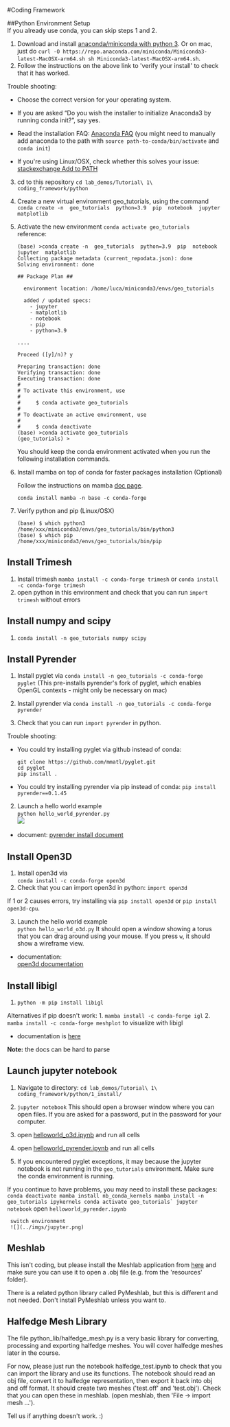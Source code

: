 #Coding Framework



##Python Environment Setup  
If you already use conda, you can skip steps 1 and 2.
1. Download and install [anaconda/miniconda with python 3](https://docs.anaconda.com/miniconda/install/).
Or on mac, just do
`curl -O https://repo.anaconda.com/miniconda/Miniconda3-latest-MacOSX-arm64.sh
		sh Miniconda3-latest-MacOSX-arm64.sh`.
2. Follow the instructions on the above link to 'verify your install' to check that it has worked.

Trouble shooting:

- Choose the correct version for your operating system.

- If you are asked “Do you wish the installer to initialize Anaconda3 by running conda init?”, say yes.

- Read the installation FAQ: [Anaconda FAQ]( https://docs.anaconda.com/anaconda/user-guide/faq/#installing-anaconda ) (you might need to manually add anaconda to the path with `source path-to-conda/bin/activate` and `conda init`)

- If you're using Linux/OSX, check whether this solves your issue: [stackexchange Add to PATH]( https://askubuntu.com/questions/760311/anaconda-i-have-to-type-export-path-anaconda3-bin-path-everytime-i-rerun )


3. cd to this repository `cd lab_demos/Tutorial\ 1\ coding_framework/python`
4. Create a new virtual environment geo_tutorials, using the command   
````conda create -n  geo_tutorials  python=3.9  pip  notebook  jupyter  matplotlib````

5. Activate the new environment
`conda activate geo_tutorials`  
reference:
    ````
    (base) >conda create -n  geo_tutorials  python=3.9  pip  notebook  jupyter  matplotlib
    Collecting package metadata (current_repodata.json): done
    Solving environment: done
    
    ## Package Plan ##
    
      environment location: /home/luca/miniconda3/envs/geo_tutorials
    
      added / updated specs:
        - jupyter
        - matplotlib
        - notebook
        - pip
        - python=3.9

    ....

    Proceed ([y]/n)? y

    Preparing transaction: done
    Verifying transaction: done
    Executing transaction: done
    #
    # To activate this environment, use
    #
    #     $ conda activate geo_tutorials
    #
    # To deactivate an active environment, use
    #
    #     $ conda deactivate 
    (base) >conda activate geo_tutorials 
    (geo_tutorials) > 
    ````
    You should keep the conda environment activated when you run the following installation commands.
    
6. Install mamba on top of conda for faster packages installation (Optional)

    Follow the instructions on mamba [doc page](https://mamba.readthedocs.io/en/latest/installation.html).

    `conda install mamba -n base -c conda-forge`

7. Verify python and pip (Linux/OSX)
    ````
    (base) $ which python3
    /home/xxx/miniconda3/envs/geo_tutorials/bin/python3
    (base) $ which pip
    /home/xxx/miniconda3/envs/geo_tutorials/bin/pip
    ```` 

## Install Trimesh 

1. Install trimesh
   `mamba install -c conda-forge trimesh`
   or
   `conda install -c conda-forge trimesh`
2. open python in this environment and check that you can run `import trimesh` without errors


## Install numpy and scipy
1. `conda install -n geo_tutorials numpy scipy`

## Install Pyrender

1. Install pyglet via `conda install -n geo_tutorials -c conda-forge pyglet`
(This pre-installs pyrender's fork of pyglet, which enables OpenGL contexts - might only be necessary on mac)

2. Install pyrender via `conda install -n geo_tutorials -c conda-forge pyrender`
3. Check that you can run `import pyrender` in python.

Trouble shooting:
- You could try installing pyglet via github instead of conda:
    ```
    git clone https://github.com/mmatl/pyglet.git
    cd pyglet
    pip install .
   ```
- You could try installing pyrender via pip instead of conda:
   `pip install pyrender==0.1.45` 
   

2. Launch a hello world example    
    `python hello_world_pyrender.py `  
    ![]( ../imgs/hello.jpg )
    
* document: 
[pyrender install document](https://pyrender.readthedocs.io/en/latest/install/index.html)  


## Install Open3D 

1. Install open3d via  
    `conda install -c conda-forge open3d`
2. Check that you can import open3d in python:
    `import open3d`
    
If 1 or 2 causes errors, try installing via
    `pip install open3d` or `pip install open3d-cpu`.

3. Launch the hello world example    
    `python hello_world_o3d.py`
    It should open a window showing a torus that you can drag around using your mouse.
    If you press `w`, it should show a wireframe view.
    
* documentation:  
[open3d documentation](http://www.open3d.org/docs/release/introduction.html)  


## Install libigl

1. `python -m pip install libigl`

Alternatives if pip doesn't work:
    1. `mamba install -c conda-forge igl`
    2. `mamba install -c conda-forge meshplot` to visualize with libigl

* documentation is [here](https://libigl.github.io/libigl-python-bindings/igl_docs/)

**Note:** the docs can be hard to parse




    
## Launch jupyter notebook
1. Navigate to directory: `cd lab_demos/Tutorial\ 1\ coding_framework/python/1_install/`  
2. `jupyter notebook`
    This should open a browser window where you can open files.
    If you are asked for a password, put in the password for your computer.
3. open [helloworld_o3d.ipynb](helloworld_o3d.ipynb) and run all cells
4. open [helloworld_pyrender.ipynb](helloworld_pyrender.ipynb) and run all cells

5. If you encountered pyglet exceptions, it may because the jupyter notebook is not running in the `geo_tutorials` environment.  Make sure the conda environment is running.

If you continue to have problems, you may need to install these packages:
     ````
     conda deactivate
     mamba install nb_conda_kernels
     mamba install -n geo_tutorials ipykernels
     conda activate geo_tutorials`
     jupyter notebook
     ````
     open `helloworld_pyrender.ipynb`

     switch environment  
     ![](../imgs/jupyter.png)




## Meshlab
This isn't coding, but please install the Meshlab application from [here](https://www.meshlab.net/) and make sure you can use it to open a .obj file (e.g. from the 'resources' folder).

There is a related python library called PyMeshlab, but this is different and not needed. Don't install PyMeshlab unless you want to.

## Halfedge Mesh Library
The file python_lib/halfedge_mesh.py is a very basic library for converting, processing and exporting halfedge meshes.
You will cover halfedge meshes later in the course.

For now, please just run the notebook halfedge_test.ipynb to check that you can import the library and use its functions.
The notebook should read an obj file, convert it to halfedge representation, then export it back into obj and off format. It should create two meshes ('test.off' and 'test.obj'). Check that you can open these in meshlab. (open meshlab, then 'File -> import  mesh ...').

Tell us if anything doesn't work. :)
